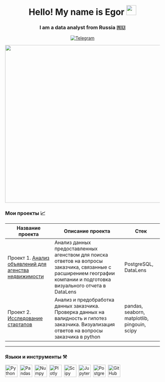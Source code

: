 <h1 align="center">Hello! My name is Egor</a>
<img src="https://github.com/blackcater/blackcater/raw/main/images/Hi.gif" height="32"/></h1>
<h3 align="center">I am a data analyst from Russia 🇷🇺</h3>

<div align="center">

 <a href="">[![Telegram](https://img.shields.io/badge/-Telegram-27A7E7?style=for-the-badge&logo=telegram)](https://t.me/GueuzeClub)</a>

</div>

<div align="center">
 
<img src="https://media4.giphy.com/media/v1.Y2lkPTc5MGI3NjExZDBtM3RldzVxM2M4YndrdTJsbXV1ZDdhOHpsY3BvbmpqNXRsbHZwMiZlcD12MV9pbnRlcm5hbF9naWZfYnlfaWQmY3Q9Zw/JIX9t2j0ZTN9S/giphy.gif" height="512" align="center" /></h1>

</div>

### Мои проекты 📈

|Название проекта| Описание проекта| Стек|
|----------------|-----------------|-----|
|Проект 1.  [Анализ объявлений для агенства недвижимости](https://github.com/Gueuzeclub/Project_1)|Анализ данных предоставленных агенством для поиска ответов на вопросы заказчика, связанные с расширением географии компании и подготовка визуального отчета в DataLens|PostgreSQL, DataLens|
|Проект 2.  [Исследование стартапов](https://github.com/Gueuzeclub/Project_1)|Анализ и предобработка данных заказчика. Проверка данных на валидность и гипотез заказчика. Визуализация ответов на вопросы заказчика в python |pandas, seaborn, matplotlib, pingouin, scipy|

<div>

---

### Языки и инструменты ⚒

  <img src="https://img.shields.io/badge/python-white?logo=python&style=for-the-badge" title="Python" alt="Python" height="40"/>&nbsp;
  <img src="https://img.shields.io/badge/pandas-white?logo=pandas&logoColor=blue&style=for-the-badge" title="Pandas" alt="Pandas" height="40"/>&nbsp;
  <img src="https://img.shields.io/badge/numpy-white?logo=numpy&logoColor=blue&style=for-the-badge" title="Numpy" alt="Numpy" height="40"/>&nbsp;
  <img src="https://img.shields.io/badge/plotly-white?logo=plotly&logoColor=blue&style=for-the-badge" title="Plotly" alt="Plotly" height="40"/>&nbsp;
  <img src="https://img.shields.io/badge/Scipy-white?logo=Scipy&logoColor=black&style=for-the-badge" title="Scipy" alt="Scipy" height="40"/>&nbsp;
  <img src="https://img.shields.io/badge/Jupyter_notebook-white?logo=Jupyter&style=for-the-badge" title="Jupyter" alt="Jupyter" height="40"/>&nbsp;
  <img src="https://img.shields.io/badge/PostgreSQL-white?logo=PostgreSQL&s&style=for-the-badge" title="PostgreSQL" alt="PostgreSQL" height="40"/>&nbsp;
  <img src="https://img.shields.io/badge/github-white?logo=github&logoColor=black&style=for-the-badge" title="GitHub" alt="GitHub" height="40"/>&nbsp;

</div>
